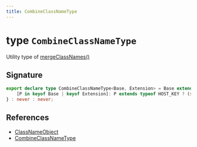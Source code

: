 ```yaml
---
title: CombineClassNameType
---
```


# type `CombineClassNameType`

Utility type of [mergeClassNames()](../function/merge-class-names)

## Signature


```typescript
export declare type CombineClassNameType<Base, Extension> = Base extends ClassNameObject<infer BaseState> ? Extension extends ClassNameObject<infer ExtensionState> ? {
    [P in keyof Base | keyof Extension]: P extends typeof HOST_KEY ? (string | ClassNameCallback<CombineStates<BaseState, ExtensionState>>)[] : P extends keyof Base ? P extends keyof Extension ? CombineClassNameType<Base[P], Extension[P]> : Base[P] : P extends keyof Extension ? Extension[P] : never;
} : never : never;
```
## References

-  [ClassNameObject](class-name-object)
-  [CombineClassNameType](combine-class-name-type)